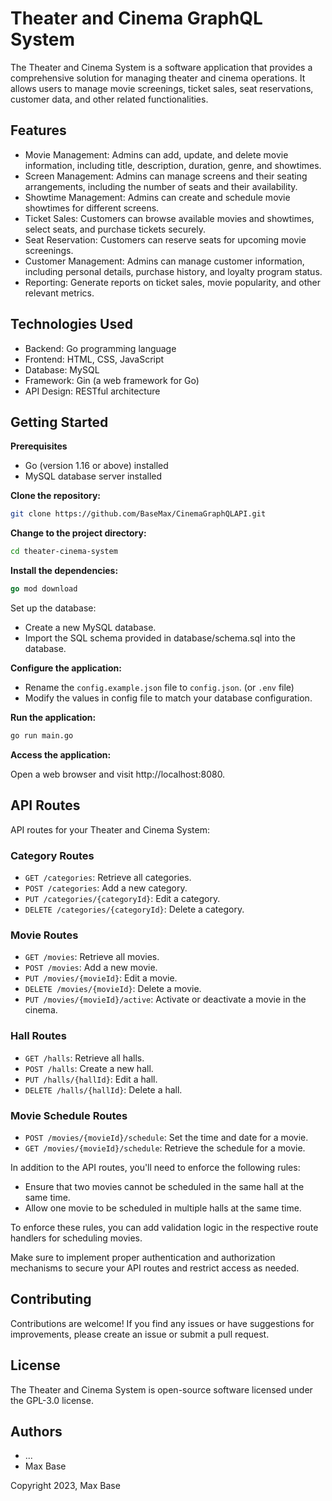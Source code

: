# Theater and Cinema GraphQL System

The Theater and Cinema System is a software application that provides a comprehensive solution for managing theater and cinema operations. It allows users to manage movie screenings, ticket sales, seat reservations, customer data, and other related functionalities.

## Features

- Movie Management: Admins can add, update, and delete movie information, including title, description, duration, genre, and showtimes.
- Screen Management: Admins can manage screens and their seating arrangements, including the number of seats and their availability.
- Showtime Management: Admins can create and schedule movie showtimes for different screens.
- Ticket Sales: Customers can browse available movies and showtimes, select seats, and purchase tickets securely.
- Seat Reservation: Customers can reserve seats for upcoming movie screenings.
- Customer Management: Admins can manage customer information, including personal details, purchase history, and loyalty program status.
- Reporting: Generate reports on ticket sales, movie popularity, and other relevant metrics.

## Technologies Used

- Backend: Go programming language
- Frontend: HTML, CSS, JavaScript
- Database: MySQL
- Framework: Gin (a web framework for Go)
- API Design: RESTful architecture

## Getting Started

**Prerequisites**

- Go (version 1.16 or above) installed
- MySQL database server installed

**Clone the repository:**

```bash
git clone https://github.com/BaseMax/CinemaGraphQLAPI.git
```

**Change to the project directory:**

```bash
cd theater-cinema-system
```

**Install the dependencies:**

```go
go mod download
```

Set up the database:

- Create a new MySQL database.
- Import the SQL schema provided in database/schema.sql into the database.

**Configure the application:**

- Rename the `config.example.json` file to `config.json`. (or `.env` file)
- Modify the values in config file to match your database configuration.

**Run the application:**

```bash
go run main.go
```

**Access the application:**

Open a web browser and visit http://localhost:8080.

## API Routes

API routes for your Theater and Cinema System:

### Category Routes

- `GET /categories`: Retrieve all categories.
- `POST /categories`: Add a new category.
- `PUT /categories/{categoryId}`: Edit a category.
- `DELETE /categories/{categoryId}`: Delete a category.

### Movie Routes

- `GET /movies`: Retrieve all movies.
- `POST /movies`: Add a new movie.
- `PUT /movies/{movieId}`: Edit a movie.
- `DELETE /movies/{movieId}`: Delete a movie.
- `PUT /movies/{movieId}/active`: Activate or deactivate a movie in the cinema.

### Hall Routes

- `GET /halls`: Retrieve all halls.
- `POST /halls`: Create a new hall.
- `PUT /halls/{hallId}`: Edit a hall.
- `DELETE /halls/{hallId}`: Delete a hall.

### Movie Schedule Routes

- `POST /movies/{movieId}/schedule`: Set the time and date for a movie.
- `GET /movies/{movieId}/schedule`: Retrieve the schedule for a movie.

In addition to the API routes, you'll need to enforce the following rules:

- Ensure that two movies cannot be scheduled in the same hall at the same time.
- Allow one movie to be scheduled in multiple halls at the same time.

To enforce these rules, you can add validation logic in the respective route handlers for scheduling movies.

Make sure to implement proper authentication and authorization mechanisms to secure your API routes and restrict access as needed.

## Contributing

Contributions are welcome! If you find any issues or have suggestions for improvements, please create an issue or submit a pull request.

## License

The Theater and Cinema System is open-source software licensed under the GPL-3.0 license.

## Authors

- ...
- Max Base

Copyright 2023, Max Base
